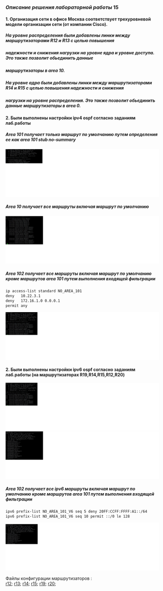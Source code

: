### _Описание решения лабораторной работы_ 15

#### 1. Организация сети в офисе Москва соответствует трехуровневой модели организации сети (от компании Cisco).
##### На уровне распределения были добавлены линки между маршрутизаторами R12 и R13 с целью повышения
##### надежности и снижения нагрузки на уровне ядра и уровне доступа. Это также позволит обьединить данные 
##### маршрутизаторы в area 10.
##### На уровне адра были добавлены линки между маршрутизаторами R14 и R15 с целью повышения надежности и снижения
#####  нагрузки на уровне распределения. Это также позволит обьединить данные маршрутизаторы в area 0.
     
#### 2. Были выполнены настройки ipv4 ospf согласно заданиям лаб.работы
##### Area 101 получает только маршрут по умолчанию путем определения ее как area 101 stub no-summary

![](ipv4_route_R19.jpg)

##### Area 10 получает все маршруты включая маршрут по умолчанию

![](ipv4_route_R12.jpg)
    
##### Area 102 получает все маршруты включая маршрут по умолчанию кроме маршрутов area 101 путем выполнения входящей фильтрации

    ip access-list standard NO_AREA_101
    deny   10.22.3.1
    deny   172.16.1.0 0.0.0.1
    permit any

![](ipv4_route_R20.jpg)

#### 2. Были выполнены настройки ipv6 ospf согласно заданиям лаб.работы (на маршрутизаторах R19,R14,R15,R12,R20)

![](ipv6_route_R19.jpg)
![](ipv6_route_R12.jpg)

#####  Area 102 получает все ipv6 маршруты включая маршрут по умолчанию кроме маршрутов area 101 путем выполнения входящей фильтрации

    ipv6 prefix-list NO_AREA_101_V6 seq 5 deny 20FF:CCFF:FFFF:A1::/64
    ipv6 prefix-list NO_AREA_101_V6 seq 10 permit ::/0 le 128

    
![](ipv6_route_R20.jpg)

Файлы конфигурации маршрутизаторов :  
  [r12](https://github.com/kononenko-yury/otus-network-practics/blob/main/lab12/r12);
  [r13](https://github.com/kononenko-yury/otus-network-practics/blob/main/lab12/r13);
  [r14](https://github.com/kononenko-yury/otus-network-practics/blob/main/lab12/r14);
  [r15](https://github.com/kononenko-yury/otus-network-practics/blob/main/lab12/r15);
  [r19](https://github.com/kononenko-yury/otus-network-practics/blob/main/lab12/r19);
  [r20](https://github.com/kononenko-yury/otus-network-practics/blob/main/lab12/r20);

